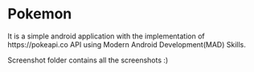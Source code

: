<h1>Pokemon</h1>
It is a simple android application with the implementation of https://pokeapi.co API using Modern Android Development(MAD) Skills.

Screenshot folder contains all the screenshots :)
